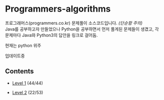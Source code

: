 # Programmers-algorithms
프로그래머스(programmers.co.kr) 문제풀이 소스코드입니다. *(단순함 주의)*   
Java를 공부하고자 만들었으나 Python을 공부하면서 먼저 풀게된 문제들이 생겼고, 각 문제마다 Java와 Python3의 답안을 링크로 걸어둠.

현재는 python 위주 

업데이트중

## Contents

+ [Level 1](https://github.com/ssub-e/Programmers-algorithms/tree/master/Level%201)
(44/44)

+ [Level 2](https://github.com/ssub-e/Programmers-algorithms/tree/master/Level%202)
(22/53)
